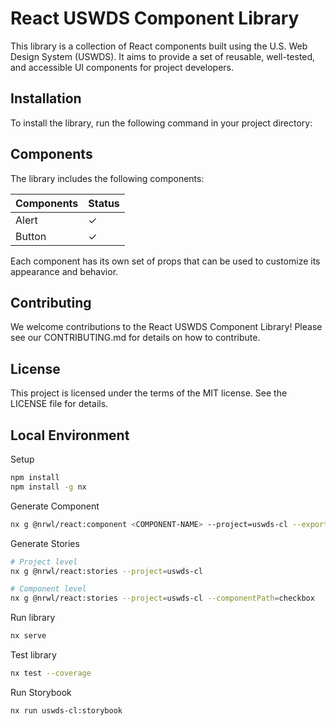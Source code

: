 # React USWDS Component Library

This library is a collection of React components built using the U.S. Web Design System (USWDS). It aims to provide a set of reusable, well-tested, and accessible UI components for project developers.

## Installation

To install the library, run the following command in your project directory:

## Components

The library includes the following components:

| Components | Status  |
| ---------- | ------- |
| Alert      | &check; |
| Button     | &check; |

Each component has its own set of props that can be used to customize its appearance and behavior.

## Contributing

We welcome contributions to the React USWDS Component Library! Please see our CONTRIBUTING.md for details on how to contribute.

## License

This project is licensed under the terms of the MIT license. See the LICENSE file for details.

## Local Environment

Setup

```sh
npm install
npm install -g nx
```

Generate Component

```sh
nx g @nrwl/react:component <COMPONENT-NAME> --project=uswds-cl --export
```

Generate Stories

```sh
# Project level
nx g @nrwl/react:stories --project=uswds-cl

# Component level
nx g @nrwl/react:stories --project=uswds-cl --componentPath=checkbox
```

Run library

```sh
nx serve
```

Test library

```sh
nx test --coverage
```

Run Storybook

```sh
nx run uswds-cl:storybook
```
